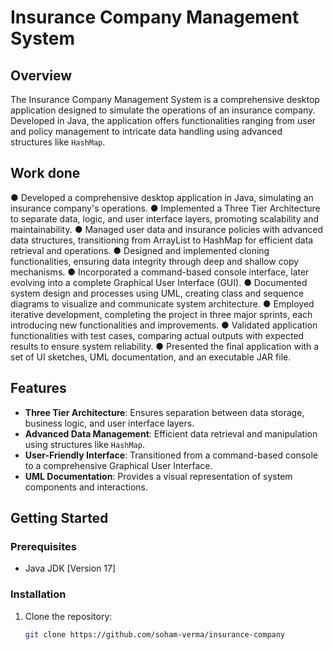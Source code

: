 # Insurance Company Management System

## Overview
The Insurance Company Management System is a comprehensive desktop application designed to simulate the operations of an insurance company. Developed in Java, the application offers functionalities ranging from user and policy management to intricate data handling using advanced structures like `HashMap`.

## Work done
● Developed a comprehensive desktop application in Java, simulating an insurance company's operations.
● Implemented a Three Tier Architecture to separate data, logic, and user interface layers, promoting scalability and maintainability.
● Managed user data and insurance policies with advanced data structures, transitioning from ArrayList to HashMap for efficient data retrieval and operations.
● Designed and implemented cloning functionalities, ensuring data integrity through deep and shallow copy mechanisms.
● Incorporated a command-based console interface, later evolving into a complete Graphical User Interface (GUI).
● Documented system design and processes using UML, creating class and sequence diagrams to visualize and communicate system architecture.
● Employed iterative development, completing the project in three major sprints, each introducing new functionalities and improvements.
● Validated application functionalities with test cases, comparing actual outputs with expected results to ensure system reliability.
● Presented the final application with a set of UI sketches, UML documentation, and an executable JAR file.


## Features

- **Three Tier Architecture**: Ensures separation between data storage, business logic, and user interface layers.
- **Advanced Data Management**: Efficient data retrieval and manipulation using structures like `HashMap`.
- **User-Friendly Interface**: Transitioned from a command-based console to a comprehensive Graphical User Interface.
- **UML Documentation**: Provides a visual representation of system components and interactions.

## Getting Started

### Prerequisites

- Java JDK [Version 17]

### Installation

1. Clone the repository:
   ```bash
   git clone https://github.com/soham-verma/insurance-company

